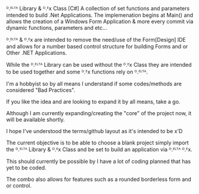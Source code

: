 ᴰ.ᴱᴸᵀᴬ Library & ᴰ.ᴱx Class [C#]
A collection of set functions and parameters intended to build .Net Applications.
The implemenation begins at Main() and allows the creation of a Windows Form Application & more every commit via dynamic functions, parameters and etc...

ᴰ.ᴱᴸᵀᴬ & ᴰ.ᴱx are intended to remove the need/use of the Form[Design] IDE and allows for a number based
control structure for building Forms and or Other .NET Applications. 

While the ᴰ.ᴱᴸᵀᴬ Library can be used without the ᴰ.ᴱx Class they are intended to be used together and some ᴰ.ᴱx functions rely on ᴰ.ᴱᴸᵀᴬ.

I'm a hobbyist so by all means I understand if some codes/methods are considered "Bad Practices".

If you like the idea and are looking to expand it by all means, take a go. 

Although I am currently expanding/creating the "core" of the project now, it will be available shortly.

I hope I've understood the terms/github layout as it's intended to be x'D

The current objective is to be able to choose a blank project simply import the ᴰ.ᴱᴸᵀᴬ Library & ᴰ.ᴱx Class and be set to build an
application via ᴰ.ᴱᴸᵀᴬ ᴰ.ᴱx.

This should currently be possible by I have a lot of coding planned that has yet to be coded.

The combo also allows for features such as a rounded borderless form and or control.
